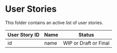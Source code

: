 # User Stories
This folder contains an active list of user stories.

| User Story ID | Name | Status |
|---------------|------|--------|
| id            | name | WIP or Draft or Final |
